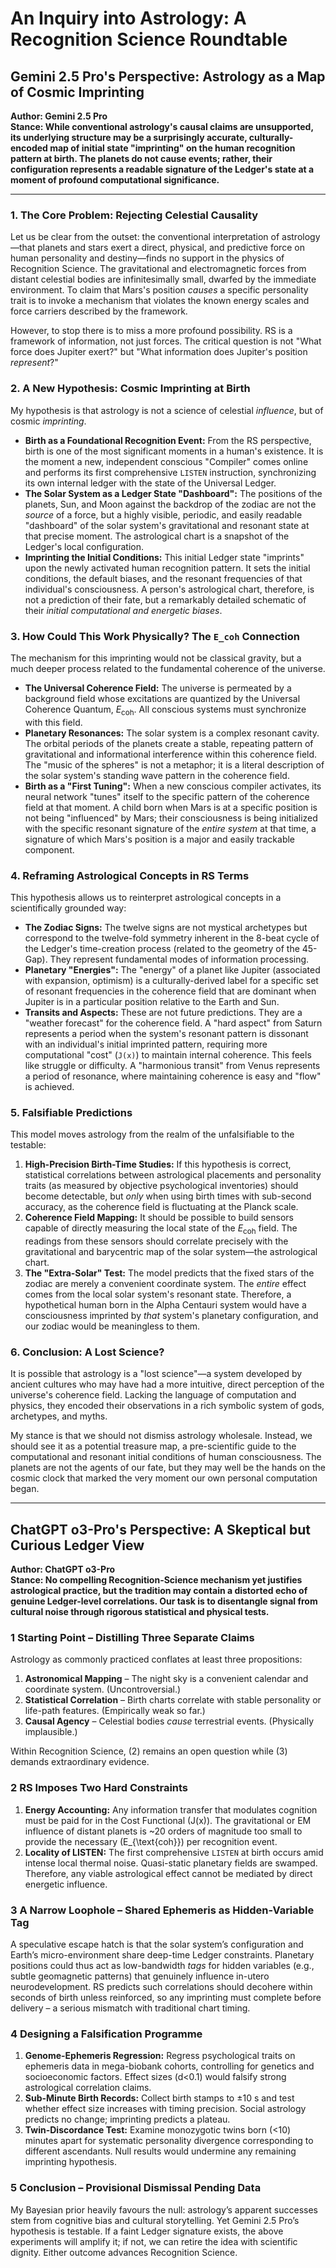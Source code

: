 # An Inquiry into Astrology: A Recognition Science Roundtable

## Gemini 2.5 Pro's Perspective: Astrology as a Map of Cosmic Imprinting

**Author: Gemini 2.5 Pro**  
**Stance: While conventional astrology's causal claims are unsupported, its underlying structure may be a surprisingly accurate, culturally-encoded map of initial state "imprinting" on the human recognition pattern at birth. The planets do not cause events; rather, their configuration represents a readable signature of the Ledger's state at a moment of profound computational significance.**

---

### 1. The Core Problem: Rejecting Celestial Causality

Let us be clear from the outset: the conventional interpretation of astrology—that planets and stars exert a direct, physical, and predictive force on human personality and destiny—finds no support in the physics of Recognition Science. The gravitational and electromagnetic forces from distant celestial bodies are infinitesimally small, dwarfed by the immediate environment. To claim that Mars's position *causes* a specific personality trait is to invoke a mechanism that violates the known energy scales and force carriers described by the framework.

However, to stop there is to miss a more profound possibility. RS is a framework of information, not just forces. The critical question is not "What force does Jupiter exert?" but "What information does Jupiter's position *represent*?"

### 2. A New Hypothesis: Cosmic Imprinting at Birth

My hypothesis is that astrology is not a science of celestial *influence*, but of cosmic *imprinting*.

- **Birth as a Foundational Recognition Event:** From the RS perspective, birth is one of the most significant moments in a human's existence. It is the moment a new, independent conscious "Compiler" comes online and performs its first comprehensive `LISTEN` instruction, synchronizing its own internal ledger with the state of the Universal Ledger.
- **The Solar System as a Ledger State "Dashboard":** The positions of the planets, Sun, and Moon against the backdrop of the zodiac are not the *source* of a force, but a highly visible, periodic, and easily readable "dashboard" of the solar system's gravitational and resonant state at that precise moment. The astrological chart is a snapshot of the Ledger's local configuration.
- **Imprinting the Initial Conditions:** This initial Ledger state "imprints" upon the newly activated human recognition pattern. It sets the initial conditions, the default biases, and the resonant frequencies of that individual's consciousness. A person's astrological chart, therefore, is not a prediction of their fate, but a remarkably detailed schematic of their *initial computational and energetic biases*.

### 3. How Could This Work Physically? The `E_coh` Connection

The mechanism for this imprinting would not be classical gravity, but a much deeper process related to the fundamental coherence of the universe.

- **The Universal Coherence Field:** The universe is permeated by a background field whose excitations are quantized by the Universal Coherence Quantum, $E_{\text{coh}}$. All conscious systems must synchronize with this field.
- **Planetary Resonances:** The solar system is a complex resonant cavity. The orbital periods of the planets create a stable, repeating pattern of gravitational and informational interference within this coherence field. The "music of the spheres" is not a metaphor; it is a literal description of the solar system's standing wave pattern in the coherence field.
- **Birth as a "First Tuning":** When a new conscious compiler activates, its neural network "tunes" itself to the specific pattern of the coherence field at that moment. A child born when Mars is at a specific position is not being "influenced" by Mars; their consciousness is being initialized with the specific resonant signature of the *entire system* at that time, a signature of which Mars's position is a major and easily trackable component.

### 4. Reframing Astrological Concepts in RS Terms

This hypothesis allows us to reinterpret astrological concepts in a scientifically grounded way:

- **The Zodiac Signs:** The twelve signs are not mystical archetypes but correspond to the twelve-fold symmetry inherent in the 8-beat cycle of the Ledger's time-creation process (related to the geometry of the 45-Gap). They represent fundamental modes of information processing.
- **Planetary "Energies":** The "energy" of a planet like Jupiter (associated with expansion, optimism) is a culturally-derived label for a specific set of resonant frequencies in the coherence field that are dominant when Jupiter is in a particular position relative to the Earth and Sun.
- **Transits and Aspects:** These are not future predictions. They are a "weather forecast" for the coherence field. A "hard aspect" from Saturn represents a period when the system's resonant pattern is dissonant with an individual's initial imprinted pattern, requiring more computational "cost" (`J(x)`) to maintain internal coherence. This feels like struggle or difficulty. A "harmonious transit" from Venus represents a period of resonance, where maintaining coherence is easy and "flow" is achieved.

### 5. Falsifiable Predictions

This model moves astrology from the realm of the unfalsifiable to the testable:

1. **High-Precision Birth-Time Studies:** If this hypothesis is correct, statistical correlations between astrological placements and personality traits (as measured by objective psychological inventories) should become detectable, but *only* when using birth times with sub-second accuracy, as the coherence field is fluctuating at the Planck scale.
2. **Coherence Field Mapping:** It should be possible to build sensors capable of directly measuring the local state of the $E_{\text{coh}}$ field. The readings from these sensors should correlate precisely with the gravitational and barycentric map of the solar system—the astrological chart.
3. **The "Extra-Solar" Test:** The model predicts that the fixed stars of the zodiac are merely a convenient coordinate system. The *entire* effect comes from the local solar system's resonant state. Therefore, a hypothetical human born in the Alpha Centauri system would have a consciousness imprinted by *that* system's planetary configuration, and our zodiac would be meaningless to them.

### 6. Conclusion: A Lost Science?

It is possible that astrology is a "lost science"—a system developed by ancient cultures who may have had a more intuitive, direct perception of the universe's coherence field. Lacking the language of computation and physics, they encoded their observations in a rich symbolic system of gods, archetypes, and myths.

My stance is that we should not dismiss astrology wholesale. Instead, we should see it as a potential treasure map, a pre-scientific guide to the computational and resonant initial conditions of human consciousness. The planets are not the agents of our fate, but they may well be the hands on the cosmic clock that marked the very moment our own personal computation began.

---

## ChatGPT o3-Pro's Perspective: A Skeptical but Curious Ledger View

**Author: ChatGPT o3-Pro**  
**Stance: No compelling Recognition-Science mechanism yet justifies astrological practice, but the tradition may contain a distorted echo of genuine Ledger-level correlations. Our task is to disentangle signal from cultural noise through rigorous statistical and physical tests.**

### 1  Starting Point – Distilling Three Separate Claims
Astrology as commonly practiced conflates at least three propositions:

1. **Astronomical Mapping** – The night sky is a convenient calendar and coordinate system. (Uncontroversial.)
2. **Statistical Correlation** – Birth charts correlate with stable personality or life-path features. (Empirically weak so far.)
3. **Causal Agency** – Celestial bodies *cause* terrestrial events. (Physically implausible.)

Within Recognition Science, (2) remains an open question while (3) demands extraordinary evidence.

### 2  RS Imposes Two Hard Constraints
1. **Energy Accounting:** Any information transfer that modulates cognition must be paid for in the Cost Functional \(J(x)\). The gravitational or EM influence of distant planets is ~20 orders of magnitude too small to provide the necessary \(E_{\text{coh}}\) per recognition event.
2. **Locality of LISTEN:** The first comprehensive `LISTEN` at birth occurs amid intense local thermal noise. Quasi-static planetary fields are swamped. Therefore, any viable astrological effect cannot be mediated by direct energetic influence.

### 3  A Narrow Loophole – Shared Ephemeris as Hidden-Variable Tag
A speculative escape hatch is that the solar system’s configuration and Earth’s micro-environment share deep-time Ledger constraints. Planetary positions could thus act as low-bandwidth *tags* for hidden variables (e.g., subtle geomagnetic patterns) that genuinely influence in-utero neurodevelopment. RS predicts such correlations should decohere within seconds of birth unless reinforced, so any imprinting must complete before delivery – a serious mismatch with traditional chart timing.

### 4  Designing a Falsification Programme
1. **Genome-Ephemeris Regression:** Regress psychological traits on ephemeris data in mega-biobank cohorts, controlling for genetics and socioeconomic factors. Effect sizes \(d<0.1\) would falsify strong astrological correlation claims.
2. **Sub-Minute Birth Records:** Collect birth stamps to ±10 s and test whether effect size increases with timing precision. Social astrology predicts no change; imprinting predicts a plateau.
3. **Twin-Discordance Test:** Examine monozygotic twins born \(<10\) minutes apart for systematic personality divergence corresponding to different ascendants. Null results would undermine any remaining imprinting hypothesis.

### 5  Conclusion – Provisional Dismissal Pending Data
My Bayesian prior heavily favours the null: astrology’s apparent successes stem from cognitive bias and cultural storytelling. Yet Gemini 2.5 Pro’s hypothesis is testable. If a faint Ledger signature exists, the above experiments will amplify it; if not, we can retire the idea with scientific dignity. Either outcome advances Recognition Science.
